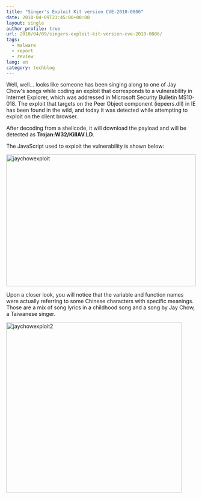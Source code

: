 ```yaml
---
title: "Singer's Exploit Kit version CVE-2010-0806"
date: 2010-04-09T23:45:00+00:00
layout: single
author_profile: true
url: 2010/04/09/singers-exploit-kit-version-cve-2010-0806/
tags:
  - malware
  - report
  - review
lang: en
category: techblog
---
```

Well, well… looks like someone has been singing along to one of Jay Chow's songs while coding an exploit that corresponds to a vulnerability in Internet Explorer, which was addressed in Microsoft Security Bulletin MS10-018. The exploit that targets on the Peer Object component (iepeers.dll) in IE has been found in the wild, and today it was detected while attempting to exploit on the client browser.

After decoding from a shellcode, it will download the payload and will be detected as **Trojan:W32/KillAV.LD**.

The JavaScript used to exploit the vulnerability is shown below:

[<img title="jaychowexploit" border="0" alt="jaychowexploit" src="http://lh5.ggpht.com/_vaUVXcmC3OI/S7-0-sRjA2I/AAAAAAAAB4w/nBMJeu-kjc0/jaychowexploit_thumb%5B2%5D.png?imgmax=800" width="504" height="351" />](http://lh4.ggpht.com/_vaUVXcmC3OI/S7-06rsmGZI/AAAAAAAAB4s/VYxiTPoH19c/s1600-h/jaychowexploit%5B4%5D.png) 

Upon a closer look, you will notice that the variable and function names were actually referring to some Chinese characters with specific meanings. Those are a mix of song lyrics in a childhood song and a song by Jay Chow, a Taiwanese singer.

[<img title="jaychowexploit2" border="0" alt="jaychowexploit2" src="http://lh6.ggpht.com/_vaUVXcmC3OI/S7-1HR7hZ1I/AAAAAAAAB44/X3oH_w3nNgI/jaychowexploit2_thumb%5B2%5D.jpg?imgmax=800" width="466" height="454" />](http://lh4.ggpht.com/_vaUVXcmC3OI/S7-1EzZp6WI/AAAAAAAAB40/CG87BUga2P0/s1600-h/jaychowexploit2%5B4%5D.jpg)